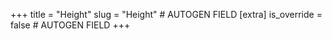 +++
title = "Height"
slug = "Height" # AUTOGEN FIELD
[extra]
is_override = false # AUTOGEN FIELD
+++